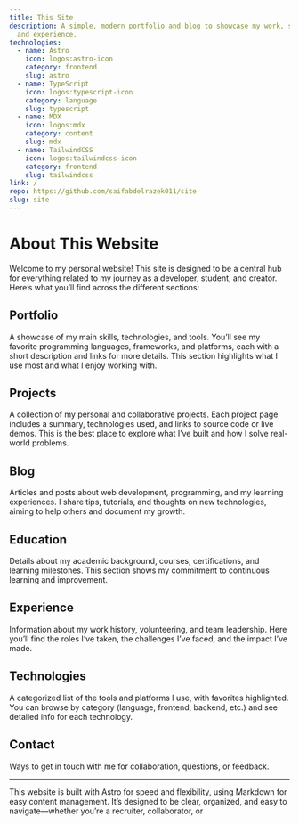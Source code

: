 ```yaml
---
title: This Site
description: A simple, modern portfolio and blog to showcase my work, skills,
  and experience.
technologies:
  - name: Astro
    icon: logos:astro-icon
    category: frontend
    slug: astro
  - name: TypeScript
    icon: logos:typescript-icon
    category: language
    slug: typescript
  - name: MDX
    icon: logos:mdx
    category: content
    slug: mdx
  - name: TailwindCSS
    icon: logos:tailwindcss-icon
    category: frontend
    slug: tailwindcss
link: /
repo: https://github.com/saifabdelrazek011/site
slug: site
---
```


# About This Website

Welcome to my personal website! This site is designed to be a central hub for everything related to my journey as a developer, student, and creator. Here’s what you’ll find across the different sections:

## Portfolio

A showcase of my main skills, technologies, and tools. You’ll see my favorite programming languages, frameworks, and platforms, each with a short description and links for more details. This section highlights what I use most and what I enjoy working with.

## Projects

A collection of my personal and collaborative projects. Each project page includes a summary, technologies used, and links to source code or live demos. This is the best place to explore what I’ve built and how I solve real-world problems.

## Blog

Articles and posts about web development, programming, and my learning experiences. I share tips, tutorials, and thoughts on new technologies, aiming to help others and document my growth.

## Education

Details about my academic background, courses, certifications, and learning milestones. This section shows my commitment to continuous learning and improvement.

## Experience

Information about my work history, volunteering, and team leadership. Here you’ll find the roles I’ve taken, the challenges I’ve faced, and the impact I’ve made.

## Technologies

A categorized list of the tools and platforms I use, with favorites highlighted. You can browse by category (language, frontend, backend, etc.) and see detailed info for each technology.

## Contact

Ways to get in touch with me for collaboration, questions, or feedback.

---

This website is built with Astro for speed and flexibility, using Markdown for easy content management. It’s designed to be clear, organized, and easy to navigate—whether you’re a recruiter, collaborator, or
